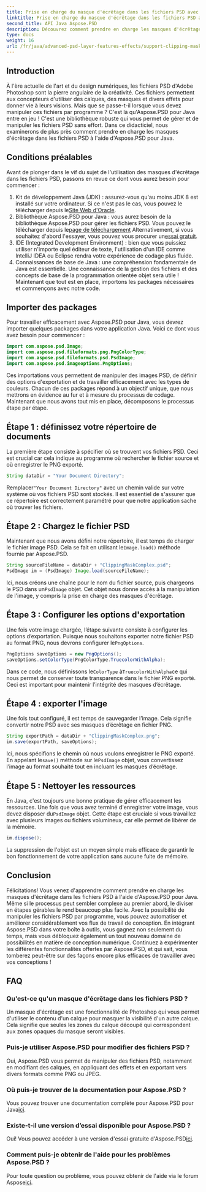 ```yaml
---
title: Prise en charge du masque d'écrêtage dans les fichiers PSD avec Aspose.PSD Java
linktitle: Prise en charge du masque d'écrêtage dans les fichiers PSD avec Aspose.PSD Java
second_title: API Java Aspose.PSD
description: Découvrez comment prendre en charge les masques d'écrêtage dans les fichiers PSD avec Aspose.PSD pour Java. Suivez notre guide étape par étape pour manipuler facilement les images PSD.
type: docs
weight: 16
url: /fr/java/advanced-psd-layer-features-effects/support-clipping-mask-psd-files/
---
```

## Introduction
À l'ère actuelle de l'art et du design numériques, les fichiers PSD d'Adobe Photoshop sont la pierre angulaire de la créativité. Ces fichiers permettent aux concepteurs d'utiliser des calques, des masques et divers effets pour donner vie à leurs visions. Mais que se passe-t-il lorsque vous devez manipuler ces fichiers par programme ? C'est là qu'Aspose.PSD pour Java entre en jeu ! C'est une bibliothèque robuste qui vous permet de gérer et de manipuler les fichiers PSD sans effort. Dans ce didacticiel, nous examinerons de plus près comment prendre en charge les masques d'écrêtage dans les fichiers PSD à l'aide d'Aspose.PSD pour Java. 
## Conditions préalables
Avant de plonger dans le vif du sujet de l'utilisation des masques d'écrêtage dans les fichiers PSD, passons en revue ce dont vous aurez besoin pour commencer :
1.  Kit de développement Java (JDK) : assurez-vous qu'au moins JDK 8 est installé sur votre ordinateur. Si ce n'est pas le cas, vous pouvez le télécharger depuis le[Site Web d'Oracle](https://www.oracle.com/java/technologies/javase-jdk8-downloads.html).
2.  Bibliothèque Aspose.PSD pour Java : vous aurez besoin de la bibliothèque Aspose.PSD pour gérer les fichiers PSD. Vous pouvez le télécharger depuis le[page de téléchargement](https://releases.aspose.com/psd/java/) Alternativement, si vous souhaitez d'abord l'essayer, vous pouvez vous procurer un[essai gratuit](https://releases.aspose.com/).
3. IDE (Integrated Development Environment) : bien que vous puissiez utiliser n'importe quel éditeur de texte, l'utilisation d'un IDE comme IntelliJ IDEA ou Eclipse rendra votre expérience de codage plus fluide.
4. Connaissances de base de Java : une compréhension fondamentale de Java est essentielle. Une connaissance de la gestion des fichiers et des concepts de base de la programmation orientée objet sera utile !
Maintenant que tout est en place, importons les packages nécessaires et commençons avec notre code.
## Importer des packages
Pour travailler efficacement avec Aspose.PSD pour Java, vous devrez importer quelques packages dans votre application Java. Voici ce dont vous avez besoin pour commencer :
```java
import com.aspose.psd.Image;
import com.aspose.psd.fileformats.png.PngColorType;
import com.aspose.psd.fileformats.psd.PsdImage;
import com.aspose.psd.imageoptions.PngOptions;
```
Ces importations vous permettent de manipuler des images PSD, de définir des options d'exportation et de travailler efficacement avec les types de couleurs. Chacun de ces packages répond à un objectif unique, que nous mettrons en évidence au fur et à mesure du processus de codage.
Maintenant que nous avons tout mis en place, décomposons le processus étape par étape.
## Étape 1 : définissez votre répertoire de documents
La première étape consiste à spécifier où se trouvent vos fichiers PSD. Ceci est crucial car cela indique au programme où rechercher le fichier source et où enregistrer le PNG exporté.
```java
String dataDir = "Your Document Directory";
```
 Remplacer`"Your Document Directory"` avec un chemin valide sur votre système où vos fichiers PSD sont stockés. Il est essentiel de s'assurer que ce répertoire est correctement paramétré pour que notre application sache où trouver les fichiers. 
## Étape 2 : Chargez le fichier PSD
 Maintenant que nous avons défini notre répertoire, il est temps de charger le fichier image PSD. Cela se fait en utilisant le`Image.load()` méthode fournie par Aspose.PSD.
```java
String sourceFileName = dataDir + "ClippingMaskComplex.psd";
PsdImage im = (PsdImage) Image.load(sourceFileName);
```
 Ici, nous créons une chaîne pour le nom du fichier source, puis chargeons le PSD dans un`PsdImage` objet. Cet objet nous donne accès à la manipulation de l'image, y compris la prise en charge des masques d'écrêtage.
## Étape 3 : Configurer les options d'exportation
 Une fois votre image chargée, l’étape suivante consiste à configurer les options d’exportation. Puisque nous souhaitons exporter notre fichier PSD au format PNG, nous devrons configurer le`PngOptions`.
```java
PngOptions saveOptions = new PngOptions();
saveOptions.setColorType(PngColorType.TruecolorWithAlpha);
```
 Dans ce code, nous définissons le`ColorType` à`TruecolorWithAlpha`ce qui nous permet de conserver toute transparence dans le fichier PNG exporté. Ceci est important pour maintenir l’intégrité des masques d’écrêtage.
## Étape 4 : exporter l'image
Une fois tout configuré, il est temps de sauvegarder l’image. Cela signifie convertir notre PSD avec ses masques d’écrêtage en fichier PNG.
```java
String exportPath = dataDir + "ClippingMaskComplex.png";
im.save(exportPath, saveOptions);
```
 Ici, nous spécifions le chemin où nous voulons enregistrer le PNG exporté. En appelant le`save()` méthode sur le`PsdImage` objet, vous convertissez l’image au format souhaité tout en incluant les masques d’écrêtage.
## Étape 5 : Nettoyer les ressources
 En Java, c'est toujours une bonne pratique de gérer efficacement les ressources. Une fois que vous avez terminé d'enregistrer votre image, vous devez disposer du`PsdImage` objet. Cette étape est cruciale si vous travaillez avec plusieurs images ou fichiers volumineux, car elle permet de libérer de la mémoire.
```java
im.dispose();
```
La suppression de l'objet est un moyen simple mais efficace de garantir le bon fonctionnement de votre application sans aucune fuite de mémoire.
## Conclusion
Félicitations! Vous venez d'apprendre comment prendre en charge les masques d'écrêtage dans les fichiers PSD à l'aide d'Aspose.PSD pour Java. Même si le processus peut sembler complexe au premier abord, le diviser en étapes gérables le rend beaucoup plus facile. Avec la possibilité de manipuler les fichiers PSD par programme, vous pouvez automatiser et améliorer considérablement vos flux de travail de conception.
En intégrant Aspose.PSD dans votre boîte à outils, vous gagnez non seulement du temps, mais vous débloquez également un tout nouveau domaine de possibilités en matière de conception numérique. Continuez à expérimenter les différentes fonctionnalités offertes par Aspose.PSD, et qui sait, vous tomberez peut-être sur des façons encore plus efficaces de travailler avec vos conceptions !
## FAQ
### Qu'est-ce qu'un masque d'écrêtage dans les fichiers PSD ?
Un masque d'écrêtage est une fonctionnalité de Photoshop qui vous permet d'utiliser le contenu d'un calque pour masquer la visibilité d'un autre calque. Cela signifie que seules les zones du calque découpé qui correspondent aux zones opaques du masque seront visibles.
### Puis-je utiliser Aspose.PSD pour modifier des fichiers PSD ?
Oui, Aspose.PSD vous permet de manipuler des fichiers PSD, notamment en modifiant des calques, en appliquant des effets et en exportant vers divers formats comme PNG ou JPEG.
### Où puis-je trouver de la documentation pour Aspose.PSD ?
 Vous pouvez trouver une documentation complète pour Aspose.PSD pour Java[ici](https://reference.aspose.com/psd/java/).
### Existe-t-il une version d’essai disponible pour Aspose.PSD ?
 Oui! Vous pouvez accéder à une version d'essai gratuite d'Aspose.PSD[ici](https://releases.aspose.com/).
### Comment puis-je obtenir de l'aide pour les problèmes Aspose.PSD ?
 Pour toute question ou problème, vous pouvez obtenir de l'aide via le forum Aspose[ici](https://forum.aspose.com/c/psd/34).